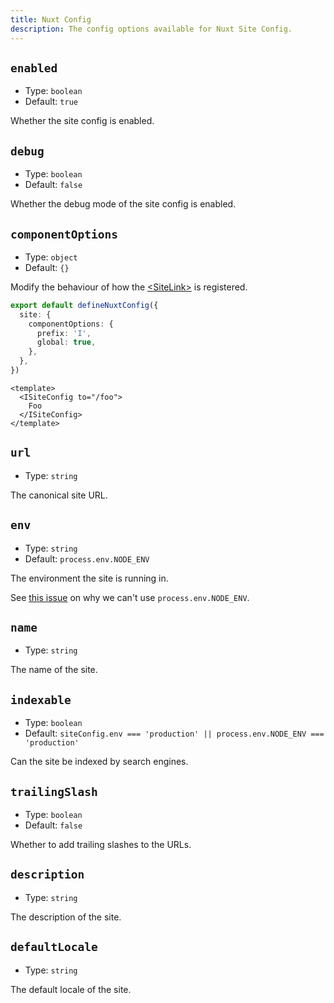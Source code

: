 ```yaml
---
title: Nuxt Config
description: The config options available for Nuxt Site Config.
---
```


## `enabled`

- Type: `boolean`
- Default: `true`

Whether the site config is enabled.

## `debug`

- Type: `boolean`
- Default: `false`

Whether the debug mode of the site config is enabled.

## `componentOptions`

- Type: `object`
- Default: `{}`

Modify the behaviour of how the [&lt;SiteLink&gt;](/docs/site-config/api/site-link) is registered.

```ts
export default defineNuxtConfig({
  site: {
    componentOptions: {
      prefix: 'I',
      global: true,
    },
  },
})
```

```vue
<template>
  <ISiteConfig to="/foo">
    Foo
  </ISiteConfig>
</template>
```

## `url`

- Type: `string`

The canonical site URL.

## `env`

- Type: `string`
- Default: `process.env.NODE_ENV`

The environment the site is running in.

See [this issue](https://github.com/nuxt/nuxt/issues/19819) on why we can't use `process.env.NODE_ENV`.

## `name`

- Type: `string`

The name of the site.

## `indexable`

- Type: `boolean`
- Default: `siteConfig.env === 'production' || process.env.NODE_ENV === 'production'`

Can the site be indexed by search engines.

## `trailingSlash`

- Type: `boolean`
- Default: `false`

Whether to add trailing slashes to the URLs.

## `description`

- Type: `string`

The description of the site.

## `defaultLocale`

- Type: `string`

The default locale of the site.

